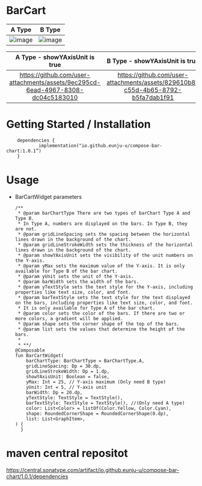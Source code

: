 # BarCart
   A Type    |       B Type        |
:-------------------------:|:-------------------------:
 ![image](https://github.com/user-attachments/assets/f474fcef-142a-4ff7-a647-c8f8c91b5527)  |  ![image](https://github.com/user-attachments/assets/3b083eda-5c08-4af9-a58b-b0ededa0181a)

   A Type - showYAxisUnit is true    |       B Type - showYAxisUnit is true        |
:-------------------------:|:-------------------------:
https://github.com/user-attachments/assets/9ec295cd-6ead-4967-8308-dc04c5183010  |  https://github.com/user-attachments/assets/829610b8-c55d-4b65-8792-b5fa7dab1f91




  
# Getting Started / Installation

        dependencies {
                implementation("io.github.eunju-u/compose-bar-chart:1.0.1”)
        }




# Usage
+ BarCartWidget parameters
  
      /**
       * @param barChartType There are two types of barChart Type A and Type B.
       * In Type A, numbers are displayed on the bars. In Type B, they are not.
       * @param gridLineSpacing sets the spacing between the horizontal lines drawn in the background of the chart.
       * @param gridLineStrokeWidth sets the thickness of the horizontal lines drawn in the background of the chart.
       * @param showYAxisUnit sets the visibility of the unit numbers on the Y-axis.
       * @param yMax sets the maximum value of the Y-axis. It is only available for Type B of the bar chart.
       * @param yUnit sets the unit of the Y-axis.
       * @param barWidth sets the width of the bars.
       * @param yTextStyle sets the text style for the Y-axis, including properties like text size, color, and font.
       * @param barTextStyle sets the text style for the text displayed on the bars, including properties like text size, color, and font.
       * It is only available for Type A of the bar chart.
       * @param color sets the color of the bars. If there are two or more colors, a gradient will be applied.
       * @param shape sets the corner shape of the top of the bars.
       * @param list sets the values that determine the height of the bars.
       *
       * **/
      @Composable
      fun BarCartWidget(
          barChartType: BarChartType = BarChartType.A,
          gridLineSpacing: Dp = 30.dp,
          gridLineStrokeWidth: Dp = 1.dp,
          showYAxisUnit: Boolean = false,
          yMax: Int = 25, // Y-axis maximum (Only need B type)
          yUnit: Int = 5, // Y-axis unit
          barWidth: Dp = 20.dp,
          yTextStyle: TextStyle = TextStyle(),
          barTextStyle: TextStyle = TextStyle(), //(Only need A type)
          color: List<Color> = listOf(Color.Yellow, Color.Cyan),
          shape: RoundedCornerShape = RoundedCornerShape(0.dp),
          list: List<GraphItem>,
      ) {
        }



    
# maven central repositot

https://central.sonatype.com/artifact/io.github.eunju-u/compose-bar-chart/1.0.1/dependencies

